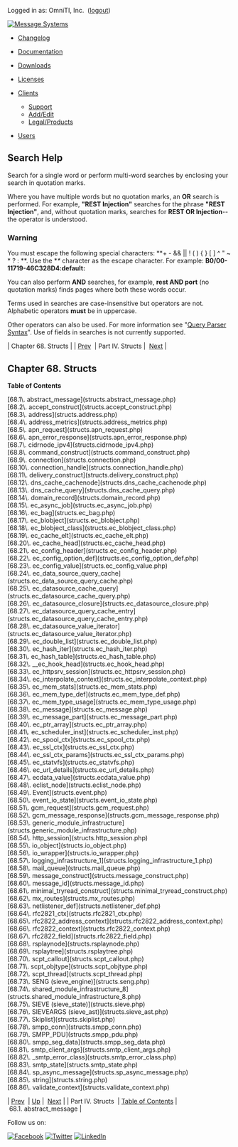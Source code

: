 Logged in as: OmniTI, Inc.  ([logout](https://support.messagesystems.com/logout.php))

[![Message Systems](https://support.messagesystems.com/images/ms-white205.png)](https://support.messagesystems.com/start.php) 

*   [Changelog](https://support.messagesystems.com/start.php?show=changelog)
*   [Documentation](https://support.messagesystems.com/docs/)
*   [Downloads](https://support.messagesystems.com/start.php)

*   [Licenses](https://support.messagesystems.com/license_summary.php)
*   <a href="">Clients</a>
    *   [Support](https://support.messagesystems.com/cs.php)
    *   [Add/Edit](https://support.messagesystems.com/edit_client.php)
    *   [Legal/Products](https://support.messagesystems.com/edit_products.php)
*   [Users](https://support.messagesystems.com/edit_customer.php)

## Search Help

Search for a single word or perform multi-word searches by enclosing your search in quotation marks.

Where you have multiple words but no quotation marks, an **OR** search is performed. For example, **"REST Injection"** searches for the phrase **"REST Injection"**, and, without quotation marks, searches for **REST OR Injection**--the operator is understood.

### Warning

You must escape the following special characters: **+ - && || ! ( ) { } [ ] ^ " ~ * ? : \**. Use the **\** character as the escape character. For example: **B0/00-11719-46C328D4\:default\:**

You can also perform **AND** searches, for example, **rest AND port** (no quotation marks) finds pages where both these words occur.

Terms used in searches are case-insensitive but operators are not. Alphabetic operators **must** be in uppercase.

Other operators can also be used. For more information see "[Query Parser Syntax](https://lucene.apache.org/core/old_versioned_docs/versions/3_0_0/queryparsersyntax.html)". Use of fields in searches is not currently supported.

| Chapter 68. Structs |
| [Prev](pt.structs.php)  | Part IV. Structs |  [Next](structs.abstract_message.php) |

## Chapter 68. Structs

**Table of Contents**

<dl class="toc">

<dt>[68.1\. abstract_message](structs.abstract_message.php)</dt>

<dt>[68.2\. accept_construct](structs.accept_construct.php)</dt>

<dt>[68.3\. address](structs.address.php)</dt>

<dt>[68.4\. address_metrics](structs.address_metrics.php)</dt>

<dt>[68.5\. apn_request](structs.apn_request.php)</dt>

<dt>[68.6\. apn_error_response](structs.apn_error_response.php)</dt>

<dt>[68.7\. cidrnode_ipv4](structs.cidrnode_ipv4.php)</dt>

<dt>[68.8\. command_construct](structs.command_construct.php)</dt>

<dt>[68.9\. connection](structs.connection.php)</dt>

<dt>[68.10\. connection_handle](structs.connection_handle.php)</dt>

<dt>[68.11\. delivery_construct](structs.delivery_construct.php)</dt>

<dt>[68.12\. dns_cache_cachenode](structs.dns_cache_cachenode.php)</dt>

<dt>[68.13\. dns_cache_query](structs.dns_cache_query.php)</dt>

<dt>[68.14\. domain_record](structs.domain_record.php)</dt>

<dt>[68.15\. ec_async_job](structs.ec_async_job.php)</dt>

<dt>[68.16\. ec_bag](structs.ec_bag.php)</dt>

<dt>[68.17\. ec_blobject](structs.ec_blobject.php)</dt>

<dt>[68.18\. ec_blobject_class](structs.ec_blobject_class.php)</dt>

<dt>[68.19\. ec_cache_elt](structs.ec_cache_elt.php)</dt>

<dt>[68.20\. ec_cache_head](structs.ec_cache_head.php)</dt>

<dt>[68.21\. ec_config_header](structs.ec_config_header.php)</dt>

<dt>[68.22\. ec_config_option_def](structs.ec_config_option_def.php)</dt>

<dt>[68.23\. ec_config_value](structs.ec_config_value.php)</dt>

<dt>[68.24\. ec_data_source_query_cache](structs.ec_data_source_query_cache.php)</dt>

<dt>[68.25\. ec_datasource_cache_query](structs.ec_datasource_cache_query.php)</dt>

<dt>[68.26\. ec_datasource_closure](structs.ec_datasource_closure.php)</dt>

<dt>[68.27\. ec_datasource_query_cache_entry](structs.ec_datasource_query_cache_entry.php)</dt>

<dt>[68.28\. ec_datasource_value_iterator](structs.ec_datasource_value_iterator.php)</dt>

<dt>[68.29\. ec_double_list](structs.ec_double_list.php)</dt>

<dt>[68.30\. ec_hash_iter](structs.ec_hash_iter.php)</dt>

<dt>[68.31\. ec_hash_table](structs.ec_hash_table.php)</dt>

<dt>[68.32\. __ec_hook_head](structs.ec_hook_head.php)</dt>

<dt>[68.33\. ec_httpsrv_session](structs.ec_httpsrv_session.php)</dt>

<dt>[68.34\. ec_interpolate_context](structs.ec_interpolate_context.php)</dt>

<dt>[68.35\. ec_mem_stats](structs.ec_mem_stats.php)</dt>

<dt>[68.36\. ec_mem_type_def](structs.ec_mem_type_def.php)</dt>

<dt>[68.37\. ec_mem_type_usage](structs.ec_mem_type_usage.php)</dt>

<dt>[68.38\. ec_message](structs.ec_message.php)</dt>

<dt>[68.39\. ec_message_part](structs.ec_message_part.php)</dt>

<dt>[68.40\. ec_ptr_array](structs.ec_ptr_array.php)</dt>

<dt>[68.41\. ec_scheduler_inst](structs.ec_scheduler_inst.php)</dt>

<dt>[68.42\. ec_spool_ctx](structs.ec_spool_ctx.php)</dt>

<dt>[68.43\. ec_ssl_ctx](structs.ec_ssl_ctx.php)</dt>

<dt>[68.44\. ec_ssl_ctx_params](structs.ec_ssl_ctx_params.php)</dt>

<dt>[68.45\. ec_statvfs](structs.ec_statvfs.php)</dt>

<dt>[68.46\. ec_url_details](structs.ec_url_details.php)</dt>

<dt>[68.47\. ecdata_value](structs.ecdata_value.php)</dt>

<dt>[68.48\. eclist_node](structs.eclist_node.php)</dt>

<dt>[68.49\. Event](structs.event.php)</dt>

<dt>[68.50\. event_io_state](structs.event_io_state.php)</dt>

<dt>[68.51\. gcm_request](structs.gcm_request.php)</dt>

<dt>[68.52\. gcm_message_response](structs.gcm_message_response.php)</dt>

<dt>[68.53\. generic_module_infrastructure](structs.generic_module_infrastructure.php)</dt>

<dt>[68.54\. http_session](structs.http_session.php)</dt>

<dt>[68.55\. io_object](structs.io_object.php)</dt>

<dt>[68.56\. io_wrapper](structs.io_wrapper.php)</dt>

<dt>[68.57\. logging_infrastructure_1](structs.logging_infrastructure_1.php)</dt>

<dt>[68.58\. mail_queue](structs.mail_queue.php)</dt>

<dt>[68.59\. message_construct](structs.message_construct.php)</dt>

<dt>[68.60\. message_id](structs.message_id.php)</dt>

<dt>[68.61\. minimal_tryread_construct](structs.minimal_tryread_construct.php)</dt>

<dt>[68.62\. mx_routes](structs.mx_routes.php)</dt>

<dt>[68.63\. netlistener_def](structs.netlistener_def.php)</dt>

<dt>[68.64\. rfc2821_ctx](structs.rfc2821_ctx.php)</dt>

<dt>[68.65\. rfc2822_address_context](structs.rfc2822_address_context.php)</dt>

<dt>[68.66\. rfc2822_context](structs.rfc2822_context.php)</dt>

<dt>[68.67\. rfc2822_field](structs.rfc2822_field.php)</dt>

<dt>[68.68\. rsplaynode](structs.rsplaynode.php)</dt>

<dt>[68.69\. rsplaytree](structs.rsplaytree.php)</dt>

<dt>[68.70\. scpt_callout](structs.scpt_callout.php)</dt>

<dt>[68.71\. scpt_objtype](structs.scpt_objtype.php)</dt>

<dt>[68.72\. scpt_thread](structs.scpt_thread.php)</dt>

<dt>[68.73\. SENG (sieve_engine)](structs.seng.php)</dt>

<dt>[68.74\. shared_module_infrastructure_8](structs.shared_module_infrastructure_8.php)</dt>

<dt>[68.75\. SIEVE (sieve_state)](structs.sieve.php)</dt>

<dt>[68.76\. SIEVEARGS (sieve_ast)](structs.sieve_ast.php)</dt>

<dt>[68.77\. Skiplist](structs.skiplist.php)</dt>

<dt>[68.78\. smpp_conn](structs.smpp_conn.php)</dt>

<dt>[68.79\. SMPP_PDU](structs.smpp_pdu.php)</dt>

<dt>[68.80\. smpp_seg_data](structs.smpp_seg_data.php)</dt>

<dt>[68.81\. smtp_client_args](structs.smtp_client_args.php)</dt>

<dt>[68.82\. _smtp_error_class](structs.smtp_error_class.php)</dt>

<dt>[68.83\. smtp_state](structs.smtp_state.php)</dt>

<dt>[68.84\. sp_async_message](structs.sp_async_message.php)</dt>

<dt>[68.85\. string](structs.string.php)</dt>

<dt>[68.86\. validate_context](structs.validate_context.php)</dt>

</dl>

| [Prev](pt.structs.php)  | [Up](pt.structs.php) |  [Next](structs.abstract_message.php) |
| Part IV. Structs  | [Table of Contents](index.php) |  68.1. abstract_message |

Follow us on:

[![Facebook](https://support.messagesystems.com/images/icon-facebook.png)](http://www.facebook.com/messagesystems) [![Twitter](https://support.messagesystems.com/images/icon-twitter.png)](http://twitter.com/#!/MessageSystems) [![LinkedIn](https://support.messagesystems.com/images/icon-linkedin.png)](http://www.linkedin.com/company/message-systems)